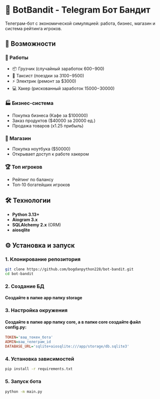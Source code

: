 # 🏦 BotBandit - Telegram Бот Бандит

Телеграм-бот с экономической симуляцией: работа, бизнес, магазин и система рейтинга игроков.

## 🚀 Возможности

### 💼 Работы
- 📦 Грузчик (случайный заработок $600-$900)
- 🚕 Таксист (поездки за $3100-$9500)
- ⚡ Электрик (ремонт за $3000)
- 💻 Хакер (рискованный заработок $15000-$30000)

### 🏭 Бизнес-система
- Покупка бизнеса (Кафе за $100000)
- Заказ продуктов ($40000 за 20000 ед.)
- Продажа товаров (x1.25 прибыль)

### 🛒 Магазин
- Покупка ноутбука ($50000)
- Открывает доступ к работе хакером

### 🏆 Топ игроков
- Рейтинг по балансу
- Топ-10 богатейших игроков

## 🛠 Технологии
- **Python 3.13+**
- **Aiogram 3.x**
- **SQLAlchemy 2.x** (ORM)
- **aiosqlite**

## ⚙️ Установка и запуск

### 1. Клонирование репозитория
```bash
git clone https://github.com/bogdanpython228/bot-bandit.git
cd bot-bandit
```

### 2. Создание БД
#### Создайте в папке app папку storage

### 3. Настройка окружения
#### Создайте в папке app папку core, а в папке core создайте файл config.py:
```ini
TOKEN='ваш_токен_бота'
ADMIN=ваш_телеграм_id
DATABASE_URL='sqlite+aiosqlite:///app/storage/db.sqlite3'
```

### 4. Установка зависимостей
```bash
pip install -r requirements.txt
```

### 5. Запуск бота
```bash
python -m main.py
```
